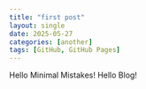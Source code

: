 ```yaml
---
title: "first post"
layout: single
date: 2025-05-27
categories: [another]
tags: [GitHub, GitHub Pages]
---
```

Hello Minimal Mistakes!
Hello Blog!
